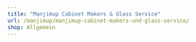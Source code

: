 ```yaml
---
title: "Manjimup Cabinet Makers & Glass Service"
url: /manjimup/manjimup-cabinet-makers-und-glass-service/
shop: Allgemein
---
```

